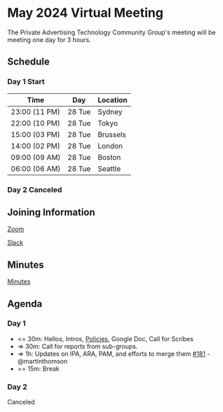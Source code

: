 # May  2024 Virtual Meeting

The Private Advertising Technology Community Group's meeting will be meeting one day for 3 hours.

## Schedule

### Day 1 Start

| Time          | Day    | Location      |
| ------------- | ------ | ------------- |
| 23:00 (11 PM) | 28 Tue | Sydney        |
| 22:00 (10 PM) | 28 Tue | Tokyo         |
| 15:00 (03 PM) | 28 Tue | Brussels      |
| 14:00 (02 PM) | 28 Tue | London        |
| 09:00 (09 AM) | 28 Tue | Boston        |
| 06:00 (06 AM) | 28 Tue | Seattle       |

### Day 2 Canceled

## Joining Information

[Zoom](https://w3c.zoom.us/j/82659868398?pwd=R2wyMlVzVGcwcmZJb1BpZmdDc2crUT09)

[Slack](https://www.w3.org/wiki/Slack)

## Minutes

[Minutes](https://docs.google.com/document/d/1FwY7hNCPXVGMDug6i8KoZvXW3lm65GlFwe6LuPjShvk/edit)

## Agenda

### Day 1

- <= 30m: Hellos, Intros, [Policies](https://github.com/patcg/meetings/blob/main/W3C%20Read%20All%20About%20It!.pdf), Google Doc, Call for Scribes
- => 30m: Call for reports from sub-groups.
- => 1h: Updates on IPA, ARA, PAM, and efforts to merge them [#181](https://github.com/patcg/meetings/issues/181) - @martinthomson
- == 15m: Break

### Day 2

Canceled
